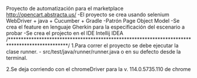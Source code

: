 Proyecto de automatización para el marketplace http://opencart.abstracta.us/
-El proyecto se crea usando selenium WebDriver + java + Cucumber + Gradle
-Patrón Page Object Model
-Se crea el feature en lenguaje Gherkin para la especificación del escenario a probar
-Se crea el projecto en el IDE Intellij IDEA
/***********************************************************************************************/
1.Para correr el proyecto se debe ejecutar la clase runner. - src/test/java/runner/runner.java
o en su defecto desde la terminal.

2.Se deja corriendo con el chromeDriver para la v. 114.0.5735.110 de chrome

